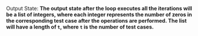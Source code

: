 Output State: **The output state after the loop executes all the iterations will be a list of integers, where each integer represents the number of zeros in the corresponding test case after the operations are performed. The list will have a length of `t`, where `t` is the number of test cases.**